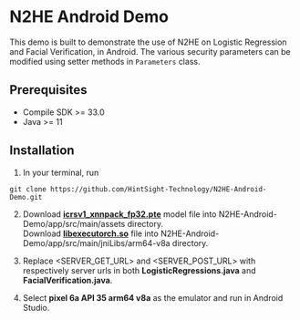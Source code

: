 # N2HE Android Demo

This demo is built to demonstrate the use of N2HE on Logistic Regression and Facial Verification, in Android. The various security parameters can be modified using setter methods in `Parameters` class.


## Prerequisites

- Compile SDK >= 33.0
- Java >= 11 


## Installation
1. In your terminal, run  
```
git clone https://github.com/HintSight-Technology/N2HE-Android-Demo.git
```

2. Download [**icrsv1_xnnpack_fp32.pte**](https://hintsightfhe-my.sharepoint.com/:u:/g/personal/kaiwen_hintsight_com/EUbp22n-fz9LjOjbEBClxnQBEF5D4UjIGGIg9R5ygdmcPg?e=3Uoyye) model file into N2HE-Android-Demo/app/src/main/assets directory. \
Download [**libexecutorch.so**](https://hintsightfhe-my.sharepoint.com/:u:/g/personal/kaiwen_hintsight_com/EaA-ZADfijBMof305iGoBSkBvVdar9XOMOSGIxLSVYUCzg?e=wzl3sB) file into N2HE-Android-Demo/app/src/main/jniLibs/arm64-v8a directory.

3. Replace <SERVER_GET_URL> and <SERVER_POST_URL> with respectively server urls in both **LogisticRegressions.java** and **FacialVerification.java**.

4. Select **pixel 6a API 35 arm64 v8a** as the emulator and run in Android Studio. 

